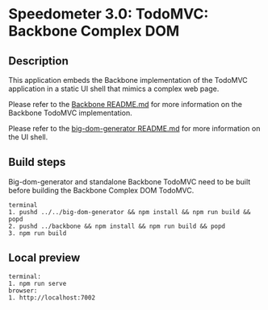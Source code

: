 # Speedometer 3.0: TodoMVC: Backbone Complex DOM

## Description

This application embeds the Backbone implementation of the TodoMVC application in a static UI shell that mimics a complex web page.

Please refer to the [Backbone README.md](../backbone/README.md) for more information on the Backbone TodoMVC implementation.

Please refer to the [big-dom-generator README.md](../../big-dom-generator/README.md) for more information on the UI shell.

## Build steps

Big-dom-generator and standalone Backbone TodoMVC need to be built before building the Backbone Complex DOM TodoMVC.

```
terminal
1. pushd ../../big-dom-generator && npm install && npm run build && popd
2. pushd ../backbone && npm install && npm run build && popd
3. npm run build
```

## Local preview

```
terminal:
1. npm run serve
browser:
1. http://localhost:7002
```
